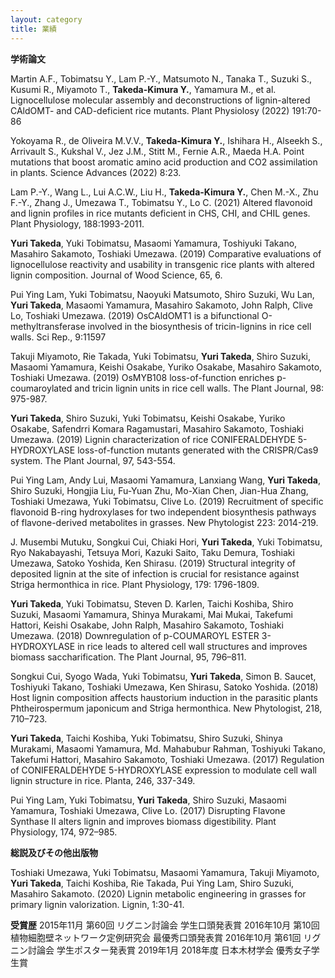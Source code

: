 ```yaml
---
layout: category
title: 業績
---
```


**学術論文**

Martin A.F., Tobimatsu Y., Lam P.-Y., Matsumoto N., Tanaka T., Suzuki S., Kusumi R., Miyamoto T., **Takeda-Kimura Y.**, Yamamura M., et al. Lignocellulose molecular assembly and deconstructions of lignin-altered CAldOMT- and CAD-deficient rice mutants. Plant Physiolosy (2022) 191:70-86

Yokoyama R., de Oliveira M.V.V., **Takeda-Kimura Y.**, Ishihara H., Alseekh S., Arrivault S., Kukshal V., Jez J.M., Stitt M., Fernie A.R., Maeda H.A. Point mutations that boost aromatic amino acid production and CO2 assimilation in plants. Science Advances (2022) 8:23.

Lam P.-Y., Wang L., Lui A.C.W., Liu H., **Takeda-Kimura Y.**, Chen M.-X., Zhu F.-Y., Zhang J., Umezawa T., Tobimatsu Y., Lo C. (2021) Altered flavonoid and lignin profiles in rice mutants deficient in CHS, CHI, and CHIL genes. Plant Physiology, 188:1993-2011.

**Yuri Takeda**, Yuki Tobimatsu, Masaomi Yamamura, Toshiyuki Takano, Masahiro Sakamoto, Toshiaki Umezawa. (2019) Comparative evaluations of lignocellulose reactivity and usability in transgenic rice plants with altered lignin composition. Journal of Wood Science, 65, 6.

Pui Ying Lam, Yuki Tobimatsu, Naoyuki Matsumoto, Shiro Suzuki, Wu Lan, **Yuri Takeda**, Masaomi Yamamura, Masahiro Sakamoto, John Ralph, Clive Lo, Toshiaki Umezawa. (2019) OsCAldOMT1 is a bifunctional O-methyltransferase involved in the biosynthesis of tricin-lignins in rice cell walls. Sci Rep., 9:11597 

Takuji Miyamoto, Rie Takada, Yuki Tobimatsu, **Yuri Takeda**, Shiro Suzuki, Masaomi Yamamura, Keishi Osakabe, Yuriko Osakabe, Masahiro Sakamoto, Toshiaki Umezawa. (2019) OsMYB108 loss-of-function enriches p-coumaroylated and tricin lignin units in rice cell walls. The Plant Journal, 98: 975-987.

**Yuri Takeda**, Shiro Suzuki, Yuki Tobimatsu, Keishi Osakabe, Yuriko Osakabe, Safendrri Komara Ragamustari, Masahiro Sakamoto, Toshiaki Umezawa. (2019) Lignin characterization of rice CONIFERALDEHYDE 5-HYDROXYLASE loss-of-function mutants generated with the CRISPR/Cas9 system. The Plant Journal, 97, 543-554. 

Pui Ying Lam, Andy Lui, Masaomi Yamamura, Lanxiang Wang, **Yuri Takeda**, Shiro Suzuki, Hongjia Liu, Fu-Yuan Zhu, Mo-Xian Chen, Jian-Hua Zhang, Toshiaki Umezawa, Yuki Tobimatsu, Clive Lo. (2019) Recruitment of specific flavonoid B-ring hydroxylases for two independent biosynthesis pathways of flavone-derived metabolites in grasses. New Phytologist 223: 2014-219. 

J. Musembi Mutuku, Songkui Cui, Chiaki Hori, **Yuri Takeda**, Yuki Tobimatsu, Ryo Nakabayashi, Tetsuya Mori, Kazuki Saito, Taku Demura, Toshiaki Umezawa, Satoko Yoshida, Ken Shirasu. (2019) Structural integrity of deposited lignin at the site of infection is crucial for resistance against Striga hermonthica in rice. Plant Physiology, 179: 1796-1809. 

**Yuri Takeda**, Yuki Tobimatsu, Steven D. Karlen, Taichi Koshiba, Shiro Suzuki, Masaomi Yamamura, Shinya Murakami, Mai Mukai, Takefumi Hattori, Keishi Osakabe, John Ralph, Masahiro Sakamoto, Toshiaki Umezawa. (2018) Downregulation of p-COUMAROYL ESTER 3-HYDROXYLASE in rice leads to altered cell wall structures and improves biomass saccharification. The Plant Journal, 95, 796–811. 

Songkui Cui, Syogo Wada, Yuki Tobimatsu, **Yuri Takeda**, Simon B. Saucet, Toshiyuki Takano, Toshiaki Umezawa, Ken Shirasu, Satoko Yoshida. (2018) Host lignin composition affects haustorium induction in the parasitic plants Phtheirospermum japonicum and Striga hermonthica. New Phytologist, 218, 710–723.

**Yuri Takeda**, Taichi Koshiba, Yuki Tobimatsu, Shiro Suzuki, Shinya Murakami, Masaomi Yamamura, Md. Mahabubur Rahman, Toshiyuki Takano, Takefumi Hattori, Masahiro Sakamoto, Toshiaki Umezawa. (2017) Regulation of CONIFERALDEHYDE 5-HYDROXYLASE expression to modulate cell wall lignin structure in rice. Planta, 246, 337-349.

Pui Ying Lam, Yuki Tobimatsu, **Yuri Takeda**, Shiro Suzuki, Masaomi Yamamura, Toshiaki Umezawa, Clive Lo. (2017) Disrupting Flavone Synthase II alters lignin and improves biomass digestibility. Plant Physiology, 174, 972–985.

**総説及びその他出版物**

Toshiaki Umezawa, Yuki Tobimatsu, Masaomi Yamamura, Takuji Miyamoto, **Yuri Takeda**, Taichi Koshiba, Rie Takada, Pui Ying Lam, Shiro Suzuki, Masahiro Sakamoto. (2020) Lignin metabolic engineering in grasses for primary lignin valorization. Lignin, 1:30-41.

**受賞歴**
2015年11⽉ 	第60回 リグニン討論会 学生口頭発表賞
2016年10⽉ 	第10回 植物細胞壁ネットワーク定例研究会 最優秀口頭発表賞
2016年10⽉ 	第61回 リグニン討論会 学生ポスター発表賞
2019年1⽉ 	2018年度 ⽇本⽊材学会 優秀⼥⼦学⽣賞

